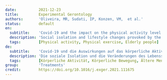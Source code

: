 ```yaml
---
date:          2021-12-23
title:         Experimental Gerontology
authors:       'Oliveira, MR, Sudati, IP, Konzen, VM,  et al.'
status:        default
en:
  subtitle:    'Covid-19 and the impact on the physical activity level of elderly people: A systematic review'
  description: 'Social isolation and lifestyle changes provoked by the COVID-19 pandemic have negatively affected the level of physical activity of the elderly people. To evaluate the available evidence related to the level of physical activity (PA) of elderly people during the COVID-19 pandemic. This is a systematic review, which included cross-sectional and cohort studies. Embase, Pubmed, Cochrane, Web of Science and Scopus databases were used to search for the studies. Finally, the New Castle-Ottawa Quality Assessment scale was used to measure the quality of the studies. 25 studies were found, being 14 cross-sectional and 11 cohort studies. The studies showed that the elderly population was highly affected in relation to the level of physical activity and lifestyle during restrictions, quarantine and lockdowns caused by the COVID-19. There was a significant reduction in physical activity levels, leading to declines in physical fitness and increased sedentary lifestyle, factors directly related to the increase in frailty in this population. The level of physical activity in the elderly population decreased during the quarantine period of COVID-19 worldwide. Strategies to maintain physical condition must be encouraged with physical exercises that meets the needs of the elderly in the current pandemic scenario, in order to maintain and improve the health of this population.'
  tags:        [Physical activity, Physical exercise, Elderly people]
de:
  subtitle:    'Covid-19 und die Auswirkungen auf das körperliche Aktivitätsniveau älterer Menschen: Eine systematische Überprüfung'
  description: 'Die soziale Isolation und die Veränderungen des Lebensstils, die durch die COVID-19-Pandemie hervorgerufen wurden, haben sich negativ auf das Niveau der körperlichen Aktivität älterer Menschen ausgewirkt. Es sollten die verfügbaren Erkenntnisse über das Niveau der körperlichen Aktivität (PA) älterer Menschen während der COVID-19-Pandemie bewertet werden. Es handelt sich um eine systematische Übersichtsarbeit, die Querschnitts- und Kohortenstudien umfasst. Für die Suche nach den Studien wurden die Datenbanken Embase, Pubmed, Cochrane, Web of Science und Scopus verwendet. Schließlich wurde die Qualität der Studien anhand der New Castle-Ottawa Quality Assessment Scale gemessen. Es wurden 25 Studien gefunden, von denen 14 Querschnittsstudien und 11 Kohortenstudien waren. Die Studien zeigten, dass die ältere Bevölkerung in Bezug auf das Niveau der körperlichen Aktivität und den Lebensstil während der durch COVID-19 verursachten Einschränkungen, Quarantäne und Abriegelungen stark betroffen war. Das Niveau der körperlichen Aktivität ging deutlich zurück, was zu einer Abnahme der körperlichen Fitness und einer zunehmenden sitzenden Lebensweise führte - Faktoren, die in direktem Zusammenhang mit der Zunahme der Gebrechlichkeit in dieser Bevölkerungsgruppe stehen. Das Niveau der körperlichen Aktivität in der älteren Bevölkerung nahm während der Quarantänezeit von COVID-19 weltweit ab. Strategien zur Aufrechterhaltung der körperlichen Kondition müssen mit körperlichen Übungen gefördert werden, die den Bedürfnissen älterer Menschen im aktuellen Pandemieszenario entsprechen, um die Gesundheit dieser Bevölkerungsgruppe zu erhalten und zu verbessern.' 
  tags:        [Körperliche Aktivität, Körperliche Bewegung, Ältere Menschen]
group:         'Treatments'
credit:        https://doi.org/10.1016/j.exger.2021.111675
---
```

